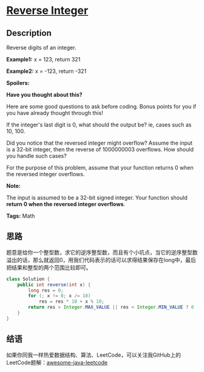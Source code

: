 # [Reverse Integer][title]

## Description

Reverse digits of an integer.

**Example1:** x = 123, return 321

**Example2:** x = -123, return -321

**Spoilers:**

**Have you thought about this?**

Here are some good questions to ask before coding. Bonus points for you if you have already thought through this!

If the integer's last digit is 0, what should the output be? ie, cases such as 10, 100.

Did you notice that the reversed integer might overflow? Assume the input is a 32-bit integer, then the reverse of 1000000003 overflows. How should you handle such cases?

For the purpose of this problem, assume that your function returns 0 when the reversed integer overflows.

**Note:**

The input is assumed to be a 32-bit signed integer. Your function should **return 0 when the reversed integer overflows**.

**Tags:** Math


## 思路

题意是给你一个整型数，求它的逆序整型数，而且有个小坑点，当它的逆序整型数溢出的话，那么就返回0，用我们代码表示的话可以求得结果保存在long中，最后把结果和整型的两个范围比较即可。

``` java
class Solution {
    public int reverse(int x) {
        long res = 0;
        for (; x != 0; x /= 10)
            res = res * 10 + x % 10;
        return res > Integer.MAX_VALUE || res < Integer.MIN_VALUE ? 0 : (int) res;
    }
}
```


## 结语

如果你同我一样热爱数据结构、算法、LeetCode，可以关注我GitHub上的LeetCode题解：[awesome-java-leetcode][ajl]



[title]: https://leetcode.com/problems/reverse-integer
[ajl]: https://github.com/Blankj/awesome-java-leetcode
